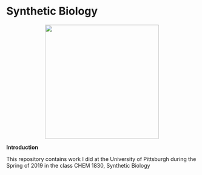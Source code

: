 # Synthetic Biology 

<p align = 'center'> 
    <img height = 300 width = 300 src = "https://geneticliteracyproject.org/wp-content/uploads/2017/11/O3-1-colors.jpeg">
</p>

**Introduction** 

This repository contains work I did at the University of Pittsburgh during the Spring of 2019 in the class CHEM 1830, Synthetic Biology 